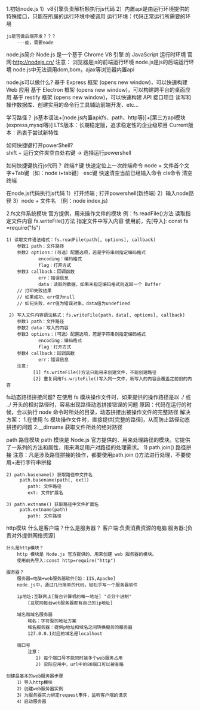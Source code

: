 1.初始node.js
    1）v8引擎负责解析额执行js代码
    2）内置api是由运行环境提供的特殊接口，只能在所属的运行环境中被调用
        运行环境：代码正常运行所需要的环境

    js能否做后端开发？？？
        ---能，需要node

node.js简介
    Node.js 是一个基于 Chrome V8 引擎 的 JavaScript 运行时环境
    官网:http://nodejs.cn/
    注意：
        浏览器是js的前端运行环境
        node.js是js的后端运行环境
        node.js中无法调用dom,bom，ajax等浏览器内置api

node.js可以做什么?
    基于 Express 框架 (opens new window)，可以快速构建 Web 应用
    基于 Electron 框架 (opens new window)，可以构建跨平台的桌面应用
    基于 restify 框架 (opens new window)，可以快速构建 API 接口项目
    读写和操作数据库、创建实用的命令行工具辅助前端开发、etc…

学习路径？
    js基本语法+[node.js内置api(fs、path、http等)]+[第三方api模块(express,mysql等)]
        LTS版本：长期稳定版，追求稳定性的企业级项目
        Current版本：热衷于尝试新特性

如何快捷键打开powerShell?   
shift + 运行文件夹空白处右键 -> 选择运行powershell

如何快捷键执行js代码？
终端↑键    快速定位上一次终端命令
node   +   文件首个文字+Tab键（如：node i+tab键）
esc键      快速清空当前已经输入命令
cls命令    清空终端

在node.js代码执行js代码
    1）打开终端 ; 打开powershell(新终端)
    2）输入node路径
    3）node + 文件名 （例：node index.js)



2.fs文件系统模块
    官方提供，用来操作文件的模块
    例：fs.readFile()方法 读取指定文件内容
        fs.writeFile()方法 指定文件中写入内容
    使用前，先[导入]: 
        const fs =require("fs")

    1) 读取文件语法格式：fs.readFile(path[, options], callback)
        参数1 path：文件路径
        参数2 options：(可选）配置选项，若是字符串则指定编码格式
                encoding：编码格式
                flag：打开方式
        参数3 callback：回调函数
                err：错误信息
                data：读取的数据，如果未指定编码格式则返回一个 Buffer
        // 打印失败结果
        // 如果成功，err值为null
        // 如何失败，err值为错误对象，data值为undefined

     2) 写入文件内容语法格式：fs.writeFile(path，data[, options], callback)
        参数1 path：文件路径
        参数2 data：写入的内容
        参数3 options：(可选）配置选项，若是字符串则指定编码格式
                encoding：编码格式
                flag：打开方式
        参数4 callback：回调函数
                err：错误信息
        注意:  
              [1] fs.writeFile()方法只能用来创建文件，不能创建路径
              [2] 重复调用fs.writeFile()写入同一文件，新写入的内容会覆盖之前旧的内容


 fs动态路径拼接问题?
    在使用 fs 模块操作文件时，如果提供的操作路径是以 ./ 或 ../ 开头的相对路径时，容易出现路径动态拼接错误的问题
        原因：代码在运行的时候，会以执行 node 命令时所处的目录，动态拼接出被操作文件的完整路径
        解决方案：
            1.在使用 fs 模块操作文件时，直接提供[完整的路径]，从而防止路径动态拼接的问题
            2.__dirname 获取文件所处的绝对路径


path 路径模块
    path 模块是 Node.js 官方提供的、用来处理路径的模块。它提供了一系列的方法和属性，用来满足用户对路径的处理需求。
    1) path.join() 路径拼接
        注意：凡是涉及路径拼接的操作，都要使用path.join ()方法进行处理，不要使用+进行字符串拼接

    2) path.basename() 获取路径中文件名
         path.basename(path[, ext])
            path: 文件路径
            ext: 文件扩展名 

    3) path.extname() 获取路径中文件扩展名
         path.extname(path)
            path: 文件路径




http模块
    什么是客户端？什么是服务器？
        客户端:负责消费资源的电脑
        服务器:[负责对外提供网络资源]

    什么是http模块？
        http 模块是 Node.js 官方提供的、用来创建 web 服务器的模块。
        使用前先导入:const http=require("http")
    
    服务器？
        服务器=电脑+web服务器软件[如：IIS,Apache]
        node.js中，通过几行简单的代码，轻松手写一个服务器软件

        ip地址:互联网上[每台计算机的唯一地址] "点分十进制"
            [互联网每台web服务器都有自己的ip地址]

        域名和域名服务器
            域名：字符型的地址方案
            域名服务器：提供p地址和域名之间转换服务的服务器
            127.0.0.1对应的域名是localhost

        端口号
            注意：
               1) 每个端口号不能同时被多个web服务占用
               2) 实际应用中，url中的80端口可以被省略

    创建最基本的web服务器步骤
        1）导入http模块
        2）创建web服务器实例
        3）为服务器实力绑定request事件，监听客户端的请求
        4）启动服务器




























